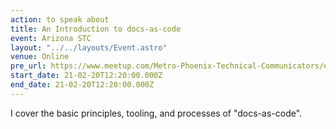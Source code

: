 ```yaml
---
action: to speak about
title: An Introduction to docs-as-code
event: Arizona STC
layout: "../../layouts/Event.astro"
venue: Online
pre_url: https://www.meetup.com/Metro-Phoenix-Technical-Communicators/events/276301189/
start_date: 21-02-20T12:20:00.000Z
end_date: 21-02-20T12:20:00.000Z
---
```

I cover the basic principles, tooling, and processes of "docs-as-code".